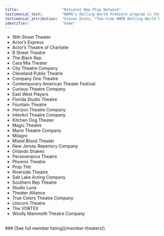 ```yaml
---
title:                    "National New Play Network"
testimonial_text:         "NNPN’s Rolling World Premiere program is the only – the only program of its kind that offers this chance to playwrights, their plays, and the larger theater community as a whole."
testimonial_attribution:  "Steven Dietz, *Two-time NNPN Rolling World Premiere Playwright*"
identifier:               "home"
---
```


- 16th Street Theater
- Actor’s Express
- Actor’s Theatre of Charlotte
- B Street Theatre
- The Black Rep
- Cara Mía Theater
- City Theatre Company
- Cleveland Public Theatre
- Company One Theatre
- Contemporary American Theater Festival
- Curious Theatre Company
- East West Players
- Florida Studio Theatre
- Fountain Theatre
- Horizon Theatre Company
- InterAct Theatre Company
- Kitchen Dog Theater
- Magic Theatre
- Marin Theatre Company
- Milagro
- Mixed Blood Theater
- New Jersey Repertory Company
- Orlando Shakes
- Perseverance Theatre
- Phoenix Theatre
- Prop Thtr
- Riverside Theatre
- Salt Lake Acting Company
- Southern Rep Theatre
- Studio Luna
- Theater Alliance
- True Colors Theatre Company
- Unicorn Theatre
- The VORTEX
- Woolly Mammoth Theatre Company
<br />
### [See full member listing](/member-theaters/)
